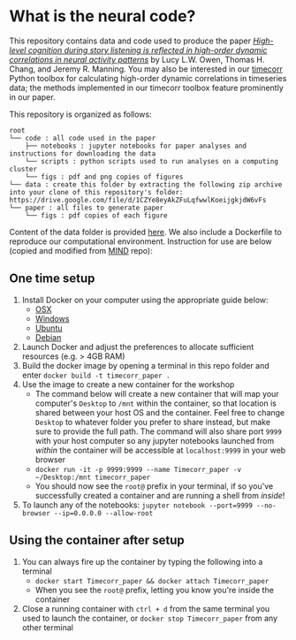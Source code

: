 # What is the neural code?

This repository contains data and code used to produce the paper [_High-level cognition during story listening is reflected in high-order dynamic correlations in neural activity patterns_](www.context-lab.com) by Lucy L.W. Owen, Thomas H. Chang, and Jeremy R. Manning.  You may also be interested in our [timecorr](https://timecorr.readthedocs.io/en/latest/) Python toolbox for calculating high-order dynamic correlations in timeseries data; the methods implemented in our timecorr toolbox feature prominently in our paper.

This repository is organized as follows:

```
root
└── code : all code used in the paper
    ├── notebooks : jupyter notebooks for paper analyses and instructions for downloading the data
    └── scripts : python scripts used to run analyses on a computing cluster
    └── figs : pdf and png copies of figures
└── data : create this folder by extracting the following zip archive into your clone of this repository's folder: https://drive.google.com/file/d/1CZYe8eyAkZFuLqfwwlKoeijgkjdW6vFs
└── paper : all files to generate paper
    └── figs : pdf copies of each figure
```

Content of the data folder is provided [here](https://drive.google.com/file/d/1CZYe8eyAkZFuLqfwwlKoeijgkjdW6vFs/view?usp=sharing).
We also include a Dockerfile to reproduce our computational environment. Instruction for use are below (copied and modified from [MIND](https://github.com/Summer-MIND/mind-tools) repo):

## One time setup
1. Install Docker on your computer using the appropriate guide below:
    - [OSX](https://docs.docker.com/docker-for-mac/install/#download-docker-for-mac)
    - [Windows](https://docs.docker.com/docker-for-windows/install/)
    - [Ubuntu](https://docs.docker.com/engine/installation/linux/docker-ce/ubuntu/)
    - [Debian](https://docs.docker.com/engine/installation/linux/docker-ce/debian/)
2. Launch Docker and adjust the preferences to allocate sufficient resources (e.g. > 4GB RAM)
3. Build the docker image by opening a terminal in this repo folder and enter `docker build -t timecorr_paper .`  
4. Use the image to create a new container for the workshop
    - The command below will create a new container that will map your computer's `Desktop` to `/mnt` within the container, so that location is shared between your host OS and the container. Feel free to change `Desktop` to whatever folder you prefer to share instead, but make sure to provide the full path. The command will also share port `9999` with your host computer so any jupyter notebooks launched from *within* the container will be accessible at `localhost:9999` in your web browser
    - `docker run -it -p 9999:9999 --name Timecorr_paper -v ~/Desktop:/mnt timecorr_paper `
    - You should now see the `root@` prefix in your terminal, if so you've successfully created a container and are running a shell from *inside*!
5. To launch any of the notebooks: `jupyter notebook --port=9999 --no-browser --ip=0.0.0.0 --allow-root`

## Using the container after setup
1. You can always fire up the container by typing the following into a terminal
    - `docker start Timecorr_paper && docker attach Timecorr_paper`
    - When you see the `root@` prefix, letting you know you're inside the container
2. Close a running container with `ctrl + d` from the same terminal you used to launch the container, or `docker stop Timecorr_paper` from any other terminal
